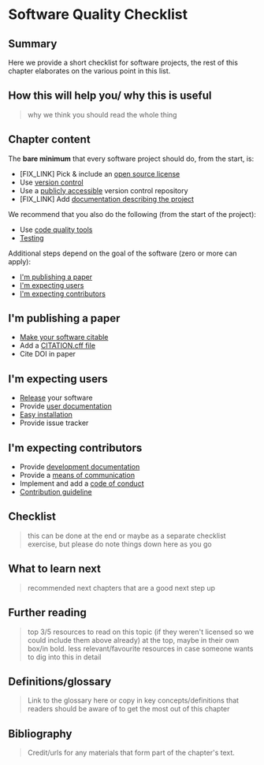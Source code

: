 # Software Quality Checklist

## Summary
Here we provide a short checklist for software projects, the rest of this chapter elaborates on the various point in this list.

## How this will help you/ why this is useful
> why we think you should read the whole thing

## Chapter content

The __bare minimum__ that every software project should do, from the start, is:
* [FIX_LINK] Pick & include an [open source license]()
* Use [version control](/version_control/version_control)
* Use a [publicly accessible](/open_research/02/opensourcesoftware)
 version control repository
* [FIX_LINK] Add [documentation describing the project]()


We recommend that you also do the following (from the start of the project):
* Use [code quality tools](/code_quality/code_quality)
* [Testing](/testing/testing)


Additional steps depend on the goal of the software (zero or more can apply):
* [I'm publishing a paper](#im-publishing-a-paper)
* [I'm expecting users](#im-expecting-users)
* [I'm expecting contributors](#im-expecting-contributors)

## I'm publishing a paper

* [Make your software citable](../citable_software/making_software_citable.html)
* Add a [CITATION.cff file](documentation.html#software-citation)
* Cite DOI in paper


## I'm expecting users

* [Release](releases.html) your software
* Provide [user documentation](documentation.html)
* [Easy installation](releases.html#one-command-install)
* Provide issue tracker


## I'm expecting contributors

* Provide [development documentation](documentation.html#source-code-documentation)
* Provide a [means of communication](communication.html#discussion-list)
* Implement and add a [code of conduct](documentation.html#code-of-conduct)
* [Contribution guideline](documentation.html#contribution-guidelines)

## Checklist
> this can be done at the end or maybe as a separate checklist exercise, but please do note things down here as you go

## What to learn next
> recommended next chapters that are a good next step up

## Further reading
> top 3/5 resources to read on this topic (if they weren't licensed so we could include them above already) at the top, maybe in their own box/in bold.
> less relevant/favourite resources in case someone wants to dig into this in detail

## Definitions/glossary
> Link to the glossary here or copy in key concepts/definitions that readers should be aware of to get the most out of this chapter

## Bibliography
> Credit/urls for any materials that form part of the chapter's text.
